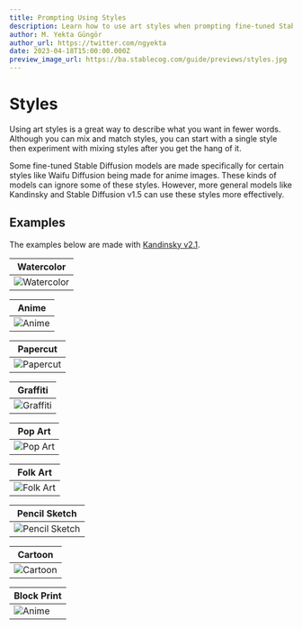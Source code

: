 ```yaml
---
title: Prompting Using Styles
description: Learn how to use art styles when prompting fine-tuned Stable Diffusion models and Kandinsky on Stablecog.
author: M. Yekta Güngör
author_url: https://twitter.com/ngyekta
date: 2023-04-18T15:00:00.000Z
preview_image_url: https://ba.stablecog.com/guide/previews/styles.jpg
---
```


# Styles

Using art styles is a great way to describe what you want in fewer words. Although you can mix and match styles, you can start with a single style then experiment with mixing styles after you get the hang of it.

Some fine-tuned Stable Diffusion models are made specifically for certain styles like Waifu Diffusion being made for anime images. These kinds of models can ignore some of these styles. However, more general models like Kandinsky and Stable Diffusion v1.5 can use these styles more effectively.

## Examples

The examples below are made with [Kandinsky v2.1](/guide/models/kandinsky).

| Watercolor                                                                                                        |
| ----------------------------------------------------------------------------------------------------------------- |
| ![Watercolor](https://ba.stablecog.com/guide/prompting/styles_watercolor.jpg)<!--rehype:width=1024&height=1024--> |

<!--rehype:class=w-full md:w-1/2 lg:w-1/3-->

| Anime                                                                                                   |
| ------------------------------------------------------------------------------------------------------- |
| ![Anime](https://ba.stablecog.com/guide/prompting/styles_anime.jpg)<!--rehype:width=1024&height=1024--> |

<!--rehype:class=w-full md:w-1/2 lg:w-1/3-->

| Papercut                                                                                                      |
| ------------------------------------------------------------------------------------------------------------- |
| ![Papercut](https://ba.stablecog.com/guide/prompting/styles_papercut.jpg)<!--rehype:width=1024&height=1024--> |

<!--rehype:class=w-full md:w-1/2 lg:w-1/3-->

| Graffiti                                                                                                      |
| ------------------------------------------------------------------------------------------------------------- |
| ![Graffiti](https://ba.stablecog.com/guide/prompting/styles_graffiti.jpg)<!--rehype:width=1024&height=1024--> |

<!--rehype:class=w-full md:w-1/2 lg:w-1/3-->

| Pop Art                                                                                                     |
| ----------------------------------------------------------------------------------------------------------- |
| ![Pop Art](https://ba.stablecog.com/guide/prompting/styles_pop_art.jpg)<!--rehype:width=1024&height=1024--> |

<!--rehype:class=w-full md:w-1/2 lg:w-1/3-->

| Folk Art                                                                                                      |
| ------------------------------------------------------------------------------------------------------------- |
| ![Folk Art](https://ba.stablecog.com/guide/prompting/styles_folk_art.jpg)<!--rehype:width=1024&height=1024--> |

<!--rehype:class=w-full md:w-1/2 lg:w-1/3-->

| Pencil Sketch                                                                                                           |
| ----------------------------------------------------------------------------------------------------------------------- |
| ![Pencil Sketch](https://ba.stablecog.com/guide/prompting/styles_pencil_sketch.jpg)<!--rehype:width=1024&height=1024--> |

<!--rehype:class=w-full md:w-1/2 lg:w-1/3-->

| Cartoon                                                                                                     |
| ----------------------------------------------------------------------------------------------------------- |
| ![Cartoon](https://ba.stablecog.com/guide/prompting/styles_cartoon.jpg)<!--rehype:width=1024&height=1024--> |

<!--rehype:class=w-full md:w-1/2 lg:w-1/3-->

| Block Print                                                                                                   |
| ------------------------------------------------------------------------------------------------------------- |
| ![Anime](https://ba.stablecog.com/guide/prompting/styles_block_print.jpg)<!--rehype:width=1024&height=1024--> |

<!--rehype:class=w-full md:w-1/2 lg:w-1/3-->
